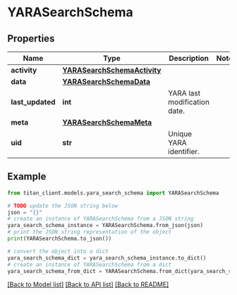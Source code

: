 # YARASearchSchema


## Properties

Name | Type | Description | Notes
------------ | ------------- | ------------- | -------------
**activity** | [**YARASearchSchemaActivity**](YARASearchSchemaActivity.md) |  | 
**data** | [**YARASearchSchemaData**](YARASearchSchemaData.md) |  | 
**last_updated** | **int** | YARA last modification date. | 
**meta** | [**YARASearchSchemaMeta**](YARASearchSchemaMeta.md) |  | 
**uid** | **str** | Unique YARA identifier. | 

## Example

```python
from titan_client.models.yara_search_schema import YARASearchSchema

# TODO update the JSON string below
json = "{}"
# create an instance of YARASearchSchema from a JSON string
yara_search_schema_instance = YARASearchSchema.from_json(json)
# print the JSON string representation of the object
print(YARASearchSchema.to_json())

# convert the object into a dict
yara_search_schema_dict = yara_search_schema_instance.to_dict()
# create an instance of YARASearchSchema from a dict
yara_search_schema_from_dict = YARASearchSchema.from_dict(yara_search_schema_dict)
```
[[Back to Model list]](../README.md#documentation-for-models) [[Back to API list]](../README.md#documentation-for-api-endpoints) [[Back to README]](../README.md)


